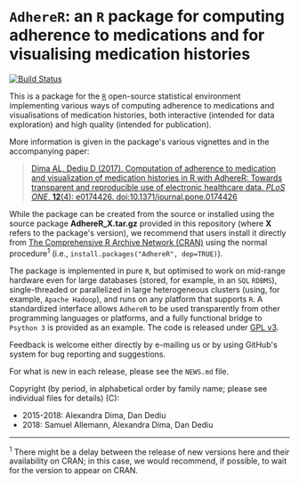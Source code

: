 # `AdhereR`: an `R` package for computing adherence to medications and for visualising medication histories

[![Build Status](https://travis-ci.org/ddediu/AdhereR.svg?branch=master)](https://travis-ci.org/ddediu/AdhereR)

This is a package for the [`R`](https://www.r-project.org) open-source statistical environment implementing various ways of computing adherence to medications and visualisations of medication histories, both interactive (intended for data exploration) and high quality (intended for publication).

More information is given in the package's various vignettes and in the accompanying paper:

> [Dima AL, Dediu D (2017). Computation of adherence to medication and visualization of medication histories in R with AdhereR: Towards transparent and reproducible use of electronic healthcare data. *PLoS ONE*, **12**(4): e0174426. doi:10.1371/journal.pone.0174426](http://journals.plos.org/plosone/article?id=10.1371/journal.pone.0174426)

While the package can be created from the source or installed using the source package **AdhereR_X.tar.gz** provided in this repository (where **X** refers to the package's version), we recommend that users install it directly from [The Comprehensive R Archive Network (CRAN)](https://cran.r-project.org/) using the normal procedure<sup>1</sup> (i.e., `install.packages("AdhereR", dep=TRUE)`).

The package is implemented in pure `R`, but optimised to work on mid-range hardware even for large databases (stored, for example, in an `SQL` `RDBMS`), single-threaded or parallelized in large heterogeneous clusters (using, for example, `Apache Hadoop`), and runs on any platform that supports `R`. 
A standardized interface allows `AdhereR` to be used transparently from other programming languages or platforms, and a fully functional bridge to `Psython 3` is provided as an example.
The code is released under [GPL v3](https://www.gnu.org/licenses/gpl-3.0-standalone.html).

Feedback is welcome either directly by e-mailing us or by using GitHub's system for bug reporting and suggestions.

For what is new in each release, please see the `NEWS.md` file.

Copyright (by period, in alphabetical order by family name; please see individual files for details) (C):

  - 2015-2018: Alexandra Dima, Dan Dediu
  - 2018: Samuel Allemann, Alexandra Dima, Dan Dediu

-----

<sup>1</sup> There might be a delay between the release of new versions here and their availability on CRAN; in this case, we would recommend, if possible, to wait for the version to appear on CRAN.
